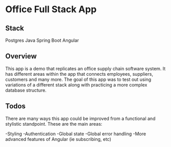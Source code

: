 # Office Full Stack App

## Stack
Postgres
Java
Spring Boot
Angular

## Overview
This app is a demo that replicates an office supply chain software system. It has different areas within the app that connects employees, suppliers, customers and many more. The goal of this app was to test out using variations of a different stack along with practicing a more complex database structure. 

## Todos
There are many ways this app could be improved from a functional and stylistic standpoint. These are the main areas:

-Styling
-Authentication
-Global state
-Global error handling
-More advanced features of Angular (ie subscribing, etc)
